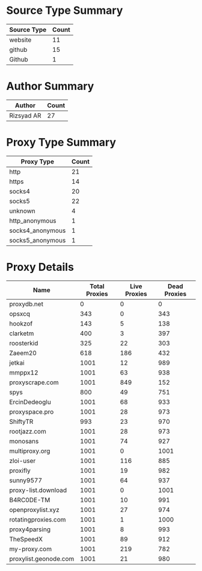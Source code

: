 # Source Type Summary

| Source Type | Count |
|-------------|-------|
| website | 11 |
| github | 15 |
| Github | 1 |


# Author Summary

| Author | Count |
|--------|-------|
| Rizsyad AR | 27 |


# Proxy Type Summary

| Proxy Type | Count |
|------------|-------|
| http | 21 |
| https | 14 |
| socks4 | 20 |
| socks5 | 22 |
| unknown | 4 |
| http_anonymous | 1 |
| socks4_anonymous | 1 |
| socks5_anonymous | 1 |


# Proxy Details

| Name | Total Proxies | Live Proxies | Dead Proxies |
|------|---------------|--------------|---------------|
| proxydb.net | 0 | 0 | 0 |
| opsxcq | 343 | 0 | 343 |
| hookzof | 143 | 5 | 138 |
| clarketm | 400 | 3 | 397 |
| roosterkid | 325 | 22 | 303 |
| Zaeem20 | 618 | 186 | 432 |
| jetkai | 1001 | 12 | 989 |
| mmppx12 | 1001 | 63 | 938 |
| proxyscrape.com | 1001 | 849 | 152 |
| spys | 800 | 49 | 751 |
| ErcinDedeoglu | 1001 | 68 | 933 |
| proxyspace.pro | 1001 | 28 | 973 |
| ShiftyTR | 993 | 23 | 970 |
| rootjazz.com | 1001 | 28 | 973 |
| monosans | 1001 | 74 | 927 |
| multiproxy.org | 1001 | 0 | 1001 |
| zloi-user | 1001 | 116 | 885 |
| proxifly | 1001 | 19 | 982 |
| sunny9577 | 1001 | 64 | 937 |
| proxy-list.download | 1001 | 0 | 1001 |
| B4RC0DE-TM | 1001 | 10 | 991 |
| openproxylist.xyz | 1001 | 27 | 974 |
| rotatingproxies.com | 1001 | 1 | 1000 |
| proxy4parsing | 1001 | 8 | 993 |
| TheSpeedX | 1001 | 89 | 912 |
| my-proxy.com | 1001 | 219 | 782 |
| proxylist.geonode.com | 1001 | 21 | 980 |
